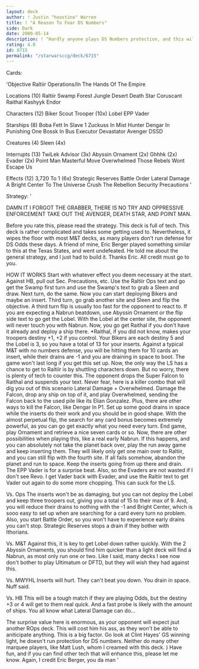 ```yaml
---
layout: deck
author: ! Justin "hoostino" Warren
title: ! "A Reason To Fear DS Numbers"
side: Dark
date: 2000-05-14
description: ! "Hardly anyone plays DS Numbers protection, and this will make them pay. I must give credit for this deck to Eric Berger. I took his design and crafted my own style of deck out of it."
rating: 4.0
id: 6715
permalink: "/starwarsccg/deck/6715"
---
```

Cards: 

'Objective
Raltiir Operations/In The Hands Of The Empire

Locations (10)
Raltiir
Swamp
Forest
Jungle
Desert
Death Star
Coruscant
Raithal
Kashyyk
Endor

Characters (12)
Biker Scout Trooper (10x)
Lobel
EPP Vader

Starships (8)
Boba Fett In Slave 1
Zuckuss In Mist Hunter
Dengar In Punishing One
Bossk In Bus
Executor
Devastator
Avenger
DSSD

Creatures (4)
Sleen (4x)

Interrupts (13)
TwiLek Advisor (3x)
Abyssin Ornament (2x)
Ghhhk (2x)
Evader (2x)
Point Man
Masterful Move
Overwhelmed
Those Rebels Wont Escape Us

Effects (12)
3,720 To 1 (6x)
Strategic Reserves
Battle Order
Lateral Damage
A Bright Center To The Universe
Crush The Rebellion
Security Precautions '

Strategy: '

DAMN IT I FORGOT THE GRABBER, THERE IS NO TRY AND OPPRESSIVE ENFORCEMENT
TAKE OUT THE AVENGER, DEATH STAR, AND POINT MAN.

Before you rate this, please read the strategy. This deck is full of tech.
This deck is rather complicated and takes some getting used to. Nevertheless,
it wipes the floor with most M&T decks, as many players don't run defense
for DS Odds these days. A friend of mine, Eric Berger played something similar
to this at the Texas States, and went undefeated. He told me about the general
strategy, and I just had to build it. Thanks Eric. All credit must go to you.

HOW IT WORKS
Start with whatever effect you deem necessary at the start. Against HB, pull out Sec. Precautions, etc. Use the Raltiir Ops text and go get the Swamp first turn and use the Swamp's text to grab a Sleen and draw. Next turn, do the same.
Now you can start deploying Bikers and maybe an insert. Third turn, go grab another site and Sleen and flip the objective. A third turn flip is usually too fast for the opponent to react to. If you are expecting a Nabrun beatdown, use Abyssin Ornament or the flip side text to go get the Lobel. With the Lobel at the center site, the
opponent will never touch you with Nabrun.
Now, you go get Raithal if you don't have it already and deploy a ship there.
*Raithal, if you did not know, makes your troopers destiny +1, +2 if you control.
Your Bikers are each destiny 5 and the Lobel is 3, so you have a total of 13 for your inserts. Against a typical M&T with no numbers defense, you will be hitting them for 10 cards an insert, while their drains are -1 and you are draining in space to boot. The game won't last long if you get this set up.
Now, the only way the LS has a chance to get to Raltiir is by shuttling characters
down. But no worry, there is plenty of tech to counter this. The opponent drops the Super Falcon to Raithal and suspends your text. Never fear, here is a killer combo that will dig you out of this scenario Lateral Damage +
Overwhelmed. Damage the Falcon, drop any ship on top of it, and play Overwhelmed, sending the Falcon back to the used pile like its Elian Gonzalez. Plus, there are other ways to kill the Falcon, like Dengar In P1. Set up some good drains in space while the inserts do their work and you should be in good shape.
With the almost perpetual flip, the search for any card bonus becomes extremely powerful, as you can go get exactly what you need every turn. End game, play Ornament and retrieve a nice seven cards or so.
Now, there are other possibilities when playing this, like a real early Nabrun. If this happens, and you can absolutely not take the planet back over, play the run away game and keep inserting them. They will likely only get one main over to Raltiir, and you can still flip with the fourth site. If all fails somehow, abandon the planet and run to space. Keep the inserts going from up there and drain.
The EPP Vader is for a surprise beat. Also, so the Evaders are not wasted if I don't see
Revo. I get Vader back with Evader, and use the Raltiir text to get Vader out again to do
some more chopping. This can suck for the LS.

Vs. Ops
The inserts won't be as damaging, but you can not deploy the Lobel and keep three troopers out, giving you a total of 15 to their max of 9. And, you will reduce their
drains to nothing with the -1 and Bright Center, which is sooo easy to set up when are searching for a card every turn no problem. Also, you start Battle Order, so you
won't have to experience early drains you can't stop. Strategic Reserves stops a drain if they bother with Ithorians.

Vs. M&T
Against this, it is key to get Lobel down rather quickly. With the 2 Abyssin Ornaments,
you should find him quicker than a light deck will find a Nabrun, as most only run one or two. Like I said, many decks I see now don't bother to play Ultimatum or DFTD, but
they will wish they had against this.

Vs. MWYHL
Inserts will hurt. They can't beat you down. You drain in space. Nuff said.

Vs. HB
This will be a tough match if they are playing Odds, but the destiny +3 or 4 will get to them real quick. And a fast probe is likely with the amount of ships. You all know what Lateral Damage can do...

The surprise value here is enormous, as your opponent will expect jsut another ROps deck.
This will cost him his ass, as they won't be able to aniticipate anything. This is a big factor. Go look at Clint Hayes' GS winning light, he doesn't run protection for DS numbers. Neither do many other marquee players, like Matt Lush, whom I creamed with this deck. ) Have fun, and if you can find other tech that will enhance this, please let me know. Again, I credit Eric Berger, you da man	      '
